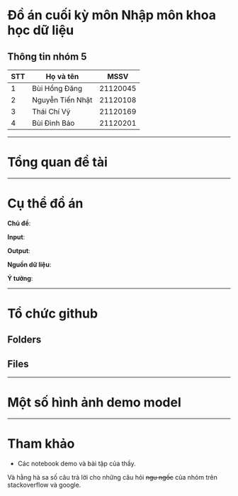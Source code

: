 # Đồ án cuối kỳ môn Nhập môn khoa học dữ liệu
## Thông tin nhóm 5

| **STT** | **Họ và tên** | **MSSV** |
|-------|---------------|---------|
| 1     | Bùi Hồng Đăng   | 21120045|
| 2     | Nguyễn Tiến Nhật | 21120108|
| 3     | Thái Chí Vỹ      | 21120169|
| 4     | Bùi Đình Bảo     | 21120201|
  
---
# Tổng quan đề tài

---
# Cụ thể đồ án

**Chủ đề**:

**Input**: 

**Output**:

**Nguồn dữ liệu**: 

**Ý tưởng**:

---
# Tổ chức github
## Folders

## Files

---
# Một số hình ảnh demo model

---
# Tham khảo
- Các notebook demo và bài tập của thầy.

Và hằng hà sa số câu trả lời cho những câu hỏi ~~ngu ngốc~~ của nhóm trên stackoverflow và google.
